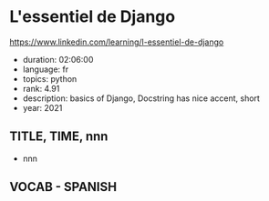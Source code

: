 # L'essentiel de Django

https://www.linkedin.com/learning/l-essentiel-de-django

- duration: 02:06:00
- language: fr
- topics: python
- rank: 4.91
- description: basics of Django, Docstring has nice accent, short
- year: 2021

## TITLE, TIME, nnn

- nnn

## VOCAB - SPANISH

```
```
